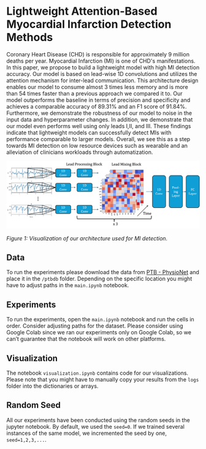 # Lightweight Attention-Based Myocardial Infarction Detection Methods
  Coronary Heart Disease (CHD) is responsible for approximately 9 million deaths per year. Myocardial Infarction (MI) is one of CHD's manifestations. In this paper, we propose to build a lightweight model with high MI detection accuracy. Our model is based on lead-wise 1D convolutions and utilizes the attention mechanism for inter-lead communication. This architecture design enables our model to consume almost 3 times less memory and is more than 54 times faster than a previous approach we compared it to. Our model outperforms the baseline in terms of precision and specificity and achieves a comparable accuracy of 89.31\% and an F1 score of 91.84\%. Furthermore, we demonstrate the robustness of our model to noise in the input data and hyperparameter changes. In addition, we demonstrate that our model even performs well using only leads I,II, and III. These findings indicate that lightweight models can successfully detect MIs with performance comparable to larger models. Overall, we see this as a step towards MI detection on low resource devices such as wearable and an alleviation of clinicians workloads through automatization.

<img src="images/architecture.png" alt="Our Architecture Visualization" width="700">

*Figure 1: Visualization of our architecture used for MI detection.*

## Data

To run the experiments please download the data from [PTB - PhysioNet](https://www.physionet.org/content/ptbdb/1.0.0/) and place it in the `/ptbdb` folder. Depending on the specific location you might have to adjust paths in the `main.ipynb` notebook.

## Experiments
To run the experiments, open the `main.ipynb` notebook and run the cells in order. Consider adjusting paths for the dataset. Please consider using Google Colab since we ran our experiments only on Google Colab, so we can’t guarantee that the notebook will work on other platforms.

## Visualization

The notebook `visualization.ipynb` contains code for our visualizations. Please note that you might have to manually copy your results from the `logs` folder into the dictionaries or arrays.

## Random Seed
All our experiments have been conducted using the random seeds in the jupyter notebook. By default, we used the `seed=0`. If we trained several instances of the same model, we incremented the seed by one, `seed=1,2,3,...`.
